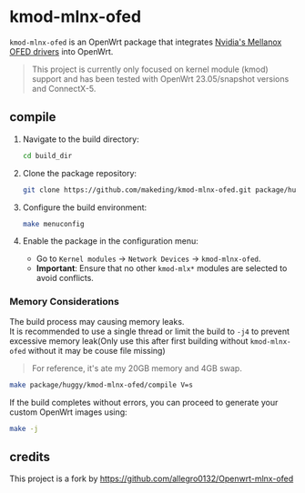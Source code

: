 # kmod-mlnx-ofed

`kmod-mlnx-ofed` is an OpenWrt package that integrates [Nvidia's Mellanox OFED drivers](https://network.nvidia.com/support/mlnx-ofed-public-repository/) into OpenWrt.

> This project is currently only focused on kernel module (kmod) support and has been tested with OpenWrt 23.05/snapshot versions and ConnectX-5.

## compile

1. Navigate to the build directory:

    ```sh
    cd build_dir
    ```

2. Clone the package repository:

    ```sh
    git clone https://github.com/makeding/kmod-mlnx-ofed.git package/huggy
    ```

3. Configure the build environment:

    ```sh
    make menuconfig
    ```

4. Enable the package in the configuration menu:
    - Go to `Kernel modules` -> `Network Devices` -> `kmod-mlnx-ofed`.
    - **Important**: Ensure that no other `kmod-mlx*` modules are selected to avoid conflicts.

### Memory Considerations

The build process may causing memory leaks.  
It is recommended to use a single thread or limit the build to `-j4` to prevent excessive memory leak(Only use this after first building without `kmod-mlnx-ofed` without it may be couse file missing)
> For reference, it's ate my 20GB memory and 4GB swap.
```sh
make package/huggy/kmod-mlnx-ofed/compile V=s
```
If the build completes without errors, you can proceed to generate your custom OpenWrt images using:

```sh
make -j
```

## credits

This project is a fork by https://github.com/allegro0132/Openwrt-mlnx-ofed
